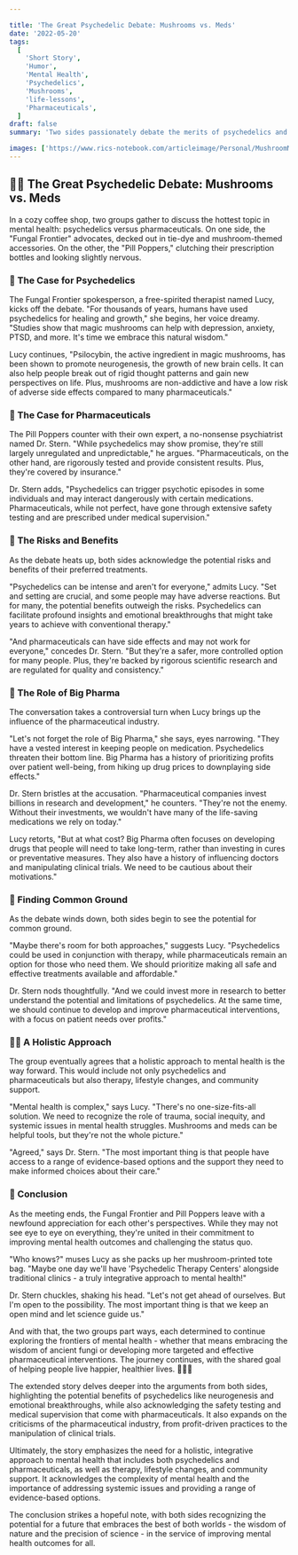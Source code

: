 ```yaml
---

title: 'The Great Psychedelic Debate: Mushrooms vs. Meds'
date: '2022-05-20'
tags:
  [
    'Short Story',
    'Humor',
    'Mental Health',
    'Psychedelics',
    'Mushrooms',
    'life-lessons',
    'Pharmaceuticals',
  ]
draft: false
summary: 'Two sides passionately debate the merits of psychedelics and holistic medicine versus traditional pharmaceuticals in the treatment of mental health issues. Will they find common ground, or will the lure of Big Pharma prove too strong?'

images: ['https://www.rics-notebook.com/articleimage/Personal/MushroomMadness.webp']
---
```


## 🍄💊 The Great Psychedelic Debate: Mushrooms vs. Meds

In a cozy coffee shop, two groups gather to discuss the hottest topic in mental health: psychedelics versus pharmaceuticals. On one side, the "Fungal Frontier" advocates, decked out in tie-dye and mushroom-themed accessories. On the other, the "Pill Poppers," clutching their prescription bottles and looking slightly nervous.

### 🌈 The Case for Psychedelics

The Fungal Frontier spokesperson, a free-spirited therapist named Lucy, kicks off the debate. "For thousands of years, humans have used psychedelics for healing and growth," she begins, her voice dreamy. "Studies show that magic mushrooms can help with depression, anxiety, PTSD, and more. It's time we embrace this natural wisdom."

Lucy continues, "Psilocybin, the active ingredient in magic mushrooms, has been shown to promote neurogenesis, the growth of new brain cells. It can also help people break out of rigid thought patterns and gain new perspectives on life. Plus, mushrooms are non-addictive and have a low risk of adverse side effects compared to many pharmaceuticals."

### 💊 The Case for Pharmaceuticals

The Pill Poppers counter with their own expert, a no-nonsense psychiatrist named Dr. Stern. "While psychedelics may show promise, they're still largely unregulated and unpredictable," he argues. "Pharmaceuticals, on the other hand, are rigorously tested and provide consistent results. Plus, they're covered by insurance."

Dr. Stern adds, "Psychedelics can trigger psychotic episodes in some individuals and may interact dangerously with certain medications. Pharmaceuticals, while not perfect, have gone through extensive safety testing and are prescribed under medical supervision."

### 🤯 The Risks and Benefits

As the debate heats up, both sides acknowledge the potential risks and benefits of their preferred treatments.

"Psychedelics can be intense and aren't for everyone," admits Lucy. "Set and setting are crucial, and some people may have adverse reactions. But for many, the potential benefits outweigh the risks. Psychedelics can facilitate profound insights and emotional breakthroughs that might take years to achieve with conventional therapy."

"And pharmaceuticals can have side effects and may not work for everyone," concedes Dr. Stern. "But they're a safer, more controlled option for many people. Plus, they're backed by rigorous scientific research and are regulated for quality and consistency."

### 🏥 The Role of Big Pharma

The conversation takes a controversial turn when Lucy brings up the influence of the pharmaceutical industry.

"Let's not forget the role of Big Pharma," she says, eyes narrowing. "They have a vested interest in keeping people on medication. Psychedelics threaten their bottom line. Big Pharma has a history of prioritizing profits over patient well-being, from hiking up drug prices to downplaying side effects."

Dr. Stern bristles at the accusation. "Pharmaceutical companies invest billions in research and development," he counters. "They're not the enemy. Without their investments, we wouldn't have many of the life-saving medications we rely on today."

Lucy retorts, "But at what cost? Big Pharma often focuses on developing drugs that people will need to take long-term, rather than investing in cures or preventative measures. They also have a history of influencing doctors and manipulating clinical trials. We need to be cautious about their motivations."

### 🌿 Finding Common Ground

As the debate winds down, both sides begin to see the potential for common ground.

"Maybe there's room for both approaches," suggests Lucy. "Psychedelics could be used in conjunction with therapy, while pharmaceuticals remain an option for those who need them. We should prioritize making all safe and effective treatments available and affordable."

Dr. Stern nods thoughtfully. "And we could invest more in research to better understand the potential and limitations of psychedelics. At the same time, we should continue to develop and improve pharmaceutical interventions, with a focus on patient needs over profits."

### 🧘‍♀️ A Holistic Approach

The group eventually agrees that a holistic approach to mental health is the way forward. This would include not only psychedelics and pharmaceuticals but also therapy, lifestyle changes, and community support.

"Mental health is complex," says Lucy. "There's no one-size-fits-all solution. We need to recognize the role of trauma, social inequity, and systemic issues in mental health struggles. Mushrooms and meds can be helpful tools, but they're not the whole picture."

"Agreed," says Dr. Stern. "The most important thing is that people have access to a range of evidence-based options and the support they need to make informed choices about their care."

### 🔮 Conclusion

As the meeting ends, the Fungal Frontier and Pill Poppers leave with a newfound appreciation for each other's perspectives. While they may not see eye to eye on everything, they're united in their commitment to improving mental health outcomes and challenging the status quo.

"Who knows?" muses Lucy as she packs up her mushroom-printed tote bag. "Maybe one day we'll have 'Psychedelic Therapy Centers' alongside traditional clinics - a truly integrative approach to mental health!"

Dr. Stern chuckles, shaking his head. "Let's not get ahead of ourselves. But I'm open to the possibility. The most important thing is that we keep an open mind and let science guide us."

And with that, the two groups part ways, each determined to continue exploring the frontiers of mental health - whether that means embracing the wisdom of ancient fungi or developing more targeted and effective pharmaceutical interventions. The journey continues, with the shared goal of helping people live happier, healthier lives. 🍄💊🧠

The extended story delves deeper into the arguments from both sides, highlighting the potential benefits of psychedelics like neurogenesis and emotional breakthroughs, while also acknowledging the safety testing and medical supervision that come with pharmaceuticals. It also expands on the criticisms of the pharmaceutical industry, from profit-driven practices to the manipulation of clinical trials.

Ultimately, the story emphasizes the need for a holistic, integrative approach to mental health that includes both psychedelics and pharmaceuticals, as well as therapy, lifestyle changes, and community support. It acknowledges the complexity of mental health and the importance of addressing systemic issues and providing a range of evidence-based options.

The conclusion strikes a hopeful note, with both sides recognizing the potential for a future that embraces the best of both worlds - the wisdom of nature and the precision of science - in the service of improving mental health outcomes for all.
